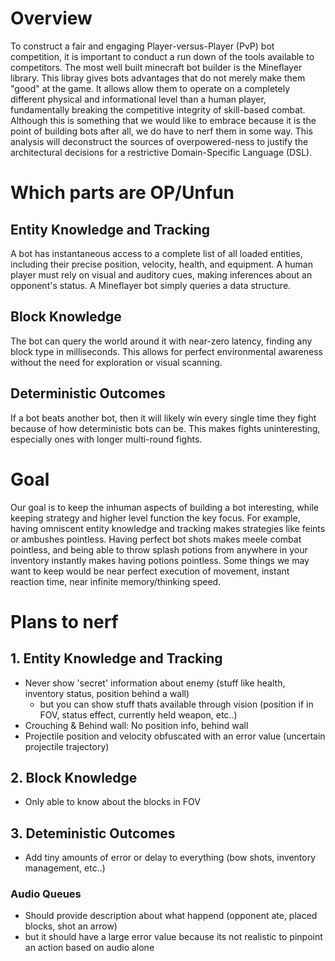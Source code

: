 # Overview

To construct a fair and engaging Player-versus-Player (PvP) bot competition, it is important to conduct a run down of the tools available to competitors. The most well built minecraft bot builder is the Mineflayer library. This libray gives bots advantages that do not merely make them "good" at the game. It allows allow them to operate on a completely different physical and informational level than a human player, fundamentally breaking the competitive integrity of skill-based combat. Although this is something that we would like to embrace because it is the point of building bots after all, we do have to nerf them in some way. This analysis will deconstruct the sources of overpowered-ness to justify the architectural decisions for a restrictive Domain-Specific Language (DSL).

# Which parts are OP/Unfun

## Entity Knowledge and Tracking

A bot has instantaneous access to a complete list of all loaded entities, including their precise position, velocity, health, and equipment. A human player must rely on visual and auditory cues, making inferences about an opponent's status. A Mineflayer bot simply queries a data structure.

## Block Knowledge

The bot can query the world around it with near-zero latency, finding any block type in milliseconds. This allows for perfect environmental awareness without the need for exploration or visual scanning.

## Deterministic Outcomes

If a bot beats another bot, then it will likely win every single time they fight because of how deterministic bots can be. This makes fights uninteresting, especially ones with longer multi-round fights.

# Goal

Our goal is to keep the inhuman aspects of building a bot interesting, while keeping strategy and higher level function the key focus. For example, having omniscent entity knowledge and tracking makes strategies like feints or ambushes pointless. Having perfect bot shots makes meele combat pointless, and being able to throw splash potions from anywhere in your inventory instantly makes having potions pointless. Some things we may want to keep would be near perfect execution of movement, instant reaction time, near infinite memory/thinking speed.

# Plans to nerf

## 1. Entity Knowledge and Tracking

- Never show 'secret' information about enemy (stuff like health, inventory status, position behind a wall)
  - but you can show stuff thats available through vision (position if in FOV, status effect, currently held weapon, etc..)
- Crouching & Behind wall: No position info, behind wall
- Projectile position and velocity obfuscated with an error value (uncertain projectile trajectory)

## 2. Block Knowledge

- Only able to know about the blocks in FOV

## 3. Deteministic Outcomes

- Add tiny amounts of error or delay to everything (bow shots, inventory management, etc..)

### Audio Queues

- Should provide description about what happend (opponent ate, placed blocks, shot an arrow)
- but it should have a large error value because its not realistic to pinpoint an action based on audio alone
